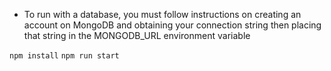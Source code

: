 - To run with a database, you must follow instructions on creating an account on MongoDB and obtaining your connection string then placing that string in the MONGODB_URL environment variable

``` npm install ```
``` npm run start ```
